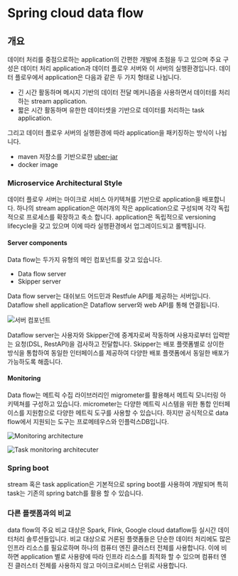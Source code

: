 # Spring cloud data flow

## 개요

데이터 처리를 중점으로하는 application의 간편한 개발에 초점을 두고 있으며 주요 구성은 데이터 처리 application과 데이터 플로우 서버와 이 서버의 실행환경입니다.
데이터 플로우에서 application은 다음과 같은 두 가지 형태로 나뉩니다. 

* 긴 시간 활동하며 메시지 기반의 데이터 전달 메커니즘을 사용하면서 데이터를 처리하는 stream application.
* 짧은 시간 활동하며 유한한 데이터셋을 기반으로 데이터를 처리하는 task application.

그리고 데이터 플로우 서버의 실행환경에 따라 application을 패키징하는 방식이 나뉩니다.

* maven 저장소를 기반으로한 [uber-jar](https://stackoverflow.com/questions/11947037/what-is-an-uber-jar/11947093#11947093)
* docker image

### Microservice Architectural Style

데이터 플로우 서버는 마이크로 서비스 아키텍쳐를 기반으로 application을 배포합니다. 하나의 stream application은 여러개의 작은 application으로 구성되며 각각 독립적으로 프로세스를 확장하고 축소 합니다.
application은 독립적으로 versioning lifecycle을 갖고 있으며 이에 따라 실행환경에서 업그레이드되고 롤백됩니다.

#### Server components

Data flow는 두가지 유형의 메인 컴포넌트를 갖고 있습니다.

* Data flow server
* Skipper server

Data flow server는 대쉬보드 어드민과 Restfule API를 제공하는 서버입니다. Dataflow shell application은 Dataflow server와 web API를 통해 연결됩니다.

![서버 컴포넌트](https://dataflow.spring.io/static/19e89c2894aa4586aec3336ac4e6954b/49503/arch-overview.webp "서버 컴포터")

Dataflow server는 사용자와 Skipper간에 중계자로써 작동하며 사용자로부터 입력받는 요청(DSL, RestAPI)을 검사하고 전달합니다.
Skipper는 배포 플랫폼별로 상이한 방식을 통합하여 동일한 인터페이스를 제공하여 다양한 배포 플랫폼에서 동일한 배포가 가능하도록 해줍니다.

#### Monitoring

Data flow는 메트릭 수집 라이브러리인 migrometer를 활용해서 메트릭 모니터링 아키텍쳐를 구성하고 있습니다.
micrometer는 다양한 메트릭 시스템을 위한 통합 인터페이스를 지원함으로 다양한 메트릭 도구를 사용할 수 있습니다.
하지만 공식적으로 data flow에서 지원되는 도구는 프로메테우스와 인플럭스DB입니다.

![Monitoring architecture](https://dataflow.spring.io/static/18ef6024fa362eb8bfcd00a2e5cd7d85/01f9a/SCDF-stream-metrics-architecture.webp "Monitoring Architecture")


![Task monitoring architecuter](https://dataflow.spring.io/static/65fae97817a1f53de01d0366e665a825/a7004/SCDF-task-metrics-architecture.webp "Task monitoring architecture")


### Spring boot

stream 혹은 task application은 기본적으로 spring boot를 사용하여 개발되며 특히 task는 기존의 spring batch를 활용 할 수 있습니다.

### 다른 플랫폼과의 비교

data flow의 주요 비교 대상은 Spark, Flink, Google cloud dataflow등 실시간 데이터처리 솔루션들입니다.
비교 대상으로 거론된 플랫폼들은 단순한 데이터 처리에도 많은 인프라 리소스를 필요로하며 하나의 컴퓨터 엔진 클러스터 전체를 사용합니다.
이에 비하면 application 별로 사용량에 따라 인프라 리소스를 최적화 할 수 있으며 컴퓨터 엔진 클러스터 전체를 사용하지 않고 마이크로서비스 단위로 사용합니다.

